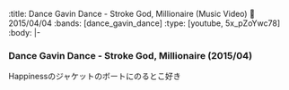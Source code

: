 :title: Dance Gavin Dance - Stroke God, Millionaire (Music Video)
:date: 2015/04/04
:bands: [dance_gavin_dance]
:type: [youtube, 5x_pZoYwc78]
:body: |-
  ### Dance Gavin Dance - Stroke God, Millionaire (2015/04)
  
  Happinessのジャケットのボートにのるとこ好き
